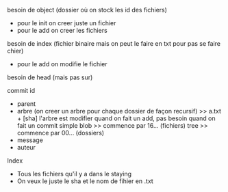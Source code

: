 besoin de object (dossier où on stock les id des fichiers) 
- pour le init on creer juste un fichier 
- pour le add on creer les fichiers 

besoin de index (fichier binaire mais on peut le faire en txt pour pas se faire chier)
- pour le add on modifie le fichier

besoin de head (mais pas sur)

commit id
- parent
- arbre (on creer un arbre pour chaque dossier de façon recursif) >> a.txt + [sha]
    l'arbre est modifier quand on fait un add, pas besoin quand on fait un commit simple
    blob >> commence par 16... (fichiers)
    tree >> commence par 00... (dossiers)
- message
- auteur

Index
- Tous les fichiers qu'il y a dans le staying
- On veux le juste le sha et le nom de fihier en .txt
